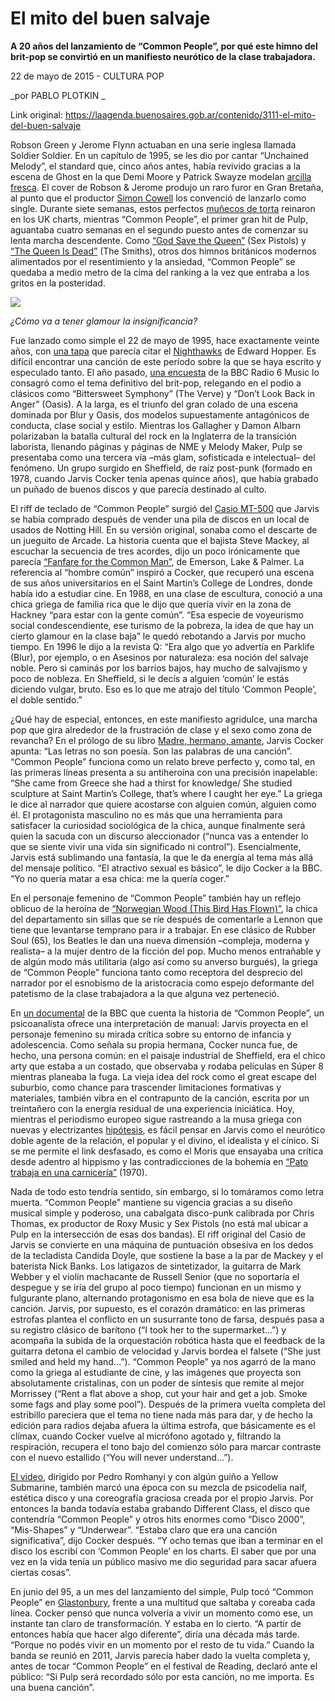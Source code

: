 # El mito del buen salvaje

**A 20 años del lanzamiento de “Common People”, por qué este himno del brit-pop se convirtió en un manifiesto neurótico de la clase trabajadora.**

22 de mayo de 2015 - CULTURA POP

_por PABLO PLOTKIN _

Link original: https://laagenda.buenosaires.gob.ar/contenido/3111-el-mito-del-buen-salvaje



Robson Green y Jerome Flynn actuaban en una serie inglesa llamada Soldier Soldier. En un capítulo de 1995, se les dio por cantar “Unchained Melody”, el standard que, cinco años antes, había revivido gracias a la escena de Ghost en la que Demi Moore y Patrick Swayze modelan [arcilla fresca](https://href.li/?https://www.youtube.com/watch?v=uATxWBgLweU). El cover de Robson & Jerome produjo un raro furor en Gran Bretaña, al punto que el productor [Simon Cowell](https://href.li/?http://es.wikipedia.org/wiki/Simon_Cowell) los convenció de lanzarlo como single. Durante siete semanas, estos perfectos [muñecos de torta](https://href.li/?https://www.youtube.com/watch?v=sNcg44FW-jA) reinaron en los UK charts, mientras “Common People”, el primer gran hit de Pulp, aguantaba cuatro semanas en el segundo puesto antes de comenzar su lenta marcha descendente. Como [“God Save the Queen”](https://t.umblr.com/redirect?z=https%3A%2F%2Fvimeo.com%2F29951314&t=ZWUyNzhhMGMzZjI1NmQzNzA4MDhlMzM0NzMxYWU2ZThhZjQ4Njg0YSxyWGRlU0c1Wg%3D%3D&b=t%3AXDz46txpppLgDp7rJlWQpw&p=https%3A%2F%2Flaagenda.buenosaires.gob.ar%2Fpost%2F119552273915%2Fcultura-pop-el-verso-del-buen-salvaje&m=1&ts=1614704514) (Sex Pistols) y [“The Queen Is Dead”](https://href.li/?https://www.youtube.com/watch?v=1tb8Xmq0k7w) (The Smiths), otros dos himnos británicos modernos alimentados por el resentimiento y la ansiedad, “Common People” se quedaba a medio metro de la cima del ranking a la vez que entraba a los gritos en la posteridad.




![](https://cdn.flowlikemusic.com/files/images/34810/6ddc0c2d-b5ce-41ac-8a70-1278e12b791a.jpg)




*¿Cómo va a tener glamour la insignificancia?*




Fue lanzado como simple el 22 de mayo de 1995, hace exactamente veinte años, con [una tapa](https://href.li/?http://www.pulpwiki.net/Pulp/CommonPeopleSingleArtwork) que parecía citar el [Nighthawks](https://href.li/?http://www.artic.edu/aic/collections/artwork/111628) de Edward Hopper. Es difícil encontrar una canción de este período sobre la que se haya escrito y especulado tanto. El año pasado, [una encuesta](https://href.li/?http://www.theguardian.com/music/2014/apr/14/pulp-common-people-top-britpop-anthem-bbc-6-music-poll) de la BBC Radio 6 Music lo consagró como el tema definitivo del brit-pop, relegando en el podio a clásicos como “Bittersweet Symphony” (The Verve) y “Don’t Look Back in Anger” (Oasis). A la larga, es el triunfo del gran colado de una escena dominada por Blur y Oasis, dos modelos supuestamente antagónicos de conducta, clase social y estilo. Mientras los Gallagher y Damon Albarn polarizaban la batalla cultural del rock en la Inglaterra de la transición laborista, llenando páginas y páginas de NME y Melody Maker, Pulp se presentaba como una tercera vía –más glam, sofisticada e intelectual– del fenómeno. Un grupo surgido en Sheffield, de raíz post-punk (formado en 1978, cuando Jarvis Cocker tenía apenas quince años), que había grabado un puñado de buenos discos y que parecía destinado al culto.




El riff de teclado de “Common People” surgió del [Casio MT-500](https://href.li/?https://www.youtube.com/watch?v=UutNZ9maNAk) que Jarvis se había comprado después de vender una pila de discos en un local de usados de Notting Hill. En su versión original, sonaba como el descarte de un jueguito de Arcade. La historia cuenta que el bajista Steve Mackey, al escuchar la secuencia de tres acordes, dijo un poco irónicamente que parecía [“Fanfare for the Common Man”](https://href.li/?https://www.youtube.com/watch?v=fK92hdp6u18), de Emerson, Lake & Palmer. La referencia al “hombre común” inspiró a Cocker, que recuperó una escena de sus años universitarios en el Saint Martin’s College de Londres, donde había ido a estudiar cine. En 1988, en una clase de escultura, conoció a una chica griega de familia rica que le dijo que quería vivir en la zona de Hackney “para estar con la gente común”. “Esa especie de voyeurismo social condescendiente, ese turismo de la pobreza, la idea de que hay un cierto glamour en la clase baja” le quedó rebotando a Jarvis por mucho tiempo. En 1996 le dijo a la revista Q: “Era algo que yo advertía en Parklife (Blur), por ejemplo, o en Asesinos por naturaleza: esa noción del salvaje noble. Pero si caminás por los barrios bajos, hay mucho de salvajismo y poco de nobleza. En Sheffield, si le decís a alguien ‘común’ le estás diciendo vulgar, bruto. Eso es lo que me atrajo del título ‘Common People’, el doble sentido.”




¿Qué hay de especial, entonces, en este manifiesto agridulce, una marcha pop que gira alrededor de la frustración de clase y el sexo como zona de revancha? En el prólogo de su libro [Madre, hermano, amante](https://href.li/?http://www.boutiquedellibro.com.ar/9789876581639/MADRE,+HERMANO,+AMANTE/), Jarvis Cocker apunta: “Las letras no son poesía. Son las palabras de una canción”. “Common People” funciona como un relato breve perfecto y, como tal, en las primeras líneas presenta a su antiheroína con una precisión inapelable: “She came from Greece she had a thirst for knowledge/ She studied sculpture at Saint Martin’s College, that’s where I caught her eye.” La griega le dice al narrador que quiere acostarse con alguien común, alguien como él. El protagonista masculino no es más que una herramienta para satisfacer la curiosidad sociológica de la chica, aunque finalmente será quien la sacuda con un discurso aleccionador (“nunca vas a entender lo que se siente vivir una vida sin significado ni control”). Esencialmente, Jarvis está sublimando una fantasía, la que le da energía al tema más allá del mensaje político. “El atractivo sexual es básico”, le dijo Cocker a la BBC. “Yo no quería matar a esa chica: me la quería coger.”




En el personaje femenino de “Common People” también hay un reflejo oblicuo de la heroína de [“Norwegian Wood (This Bird Has Flown)”](https://href.li/?https://www.youtube.com/watch?v=GGufQk9QOdM), la chica del departamento sin sillas que se ríe después de comentarle a Lennon que tiene que levantarse temprano para ir a trabajar. En ese clásico de Rubber Soul (65), los Beatles le dan una nueva dimensión –compleja, moderna y realista– a la mujer dentro de la ficción del pop. Mucho menos entrañable y de algún modo más utilitaria (algo así como su anverso burgués), la griega de “Common People” funciona tanto como receptora del desprecio del narrador por el esnobismo de la aristocracia como espejo deformante del patetismo de la clase trabajadora a la que alguna vez perteneció.




En [un documental](https://href.li/?https://www.youtube.com/watch?v=h3wUANrCwmU) de la BBC que cuenta la historia de “Common People”, un psicoanalista ofrece una interpretación de manual: Jarvis proyecta en el personaje femenino su mirada crítica sobre su entorno de infancia y adolescencia. Como señala su propia hermana, Cocker nunca fue, de hecho, una persona común: en el paisaje industrial de Sheffield, era el chico arty que estaba a un costado, que observaba y rodaba películas en Súper 8 mientras planeaba la fuga. La vieja idea del rock como el great escape del suburbio, como chance para trascender limitaciones formativas y materiales, también vibra en el contrapunto de la canción, escrita por un treintañero con la energía residual de una experiencia iniciática. Hoy, mientras el periodismo europeo sigue rastreando a la musa griega con nuevas y electrizantes [hipótesis](https://href.li/?http://www.google.com/url?q=http%3A%2F%2Fwww.telegraph.co.uk%2Fnews%2Fcelebritynews%2F11590124%2FPulps-Common-People-is-it-about-the-Greek-finance-ministers-wife.html&sa=D&sntz=1&usg=AFQjCNEW5F8JVlnHf_Gy0aGm84VBZoJroA), es fácil pensar en Jarvis como el neurótico doble agente de la relación, el popular y el divino, el idealista y el cínico. Si se me permite el link desfasado, es como el Moris que ensayaba una crítica desde adentro al hippismo y las contradicciones de la bohemia en [“Pato trabaja en una carnicería”](https://href.li/?https://www.youtube.com/watch?v=h-oWbkojXnU) (1970).




Nada de todo esto tendría sentido, sin embargo, si lo tomáramos como letra muerta. “Common People” mantiene su vigencia gracias a su diseño musical simple y poderoso, una cabalgata disco-punk calibrada por Chris Thomas, ex productor de Roxy Music y Sex Pistols (no está mal ubicar a Pulp en la intersección de esas dos bandas). El riff original del Casio de Jarvis se convierte en una máquina de puntuación obsesiva en los dedos de la tecladista Candida Doyle, que sostiene la base a la par de Mackey y el baterista Nick Banks. Los latigazos de sintetizador, la guitarra de Mark Webber y el violín machacante de Russell Senior (que no soportaría el despegue y se iría del grupo al poco tiempo) funcionan en un mismo y fulgurante plano, alternando protagonismo en esa bola de nieve que es la canción. Jarvis, por supuesto, es el corazón dramático: en las primeras estrofas plantea el conflicto en un susurrante tono de farsa, después pasa a su registro clásico de barítono (“I took her to the supermarket…”) y acompaña la subida de la orquestación robótica hasta que el feedback de la guitarra detona el cambio de velocidad y Jarvis bordea el falsete (“She just smiled and held my hand…”). “Common People” ya nos agarró de la mano como la griega al estudiante de cine, y las imágenes que proyecta son absolutamente cristalinas, con un poder de síntesis que remite al mejor Morrissey (“Rent a flat above a shop, cut your hair and get a job. Smoke some fags and play some pool”). Después de la primera vuelta completa del estribillo pareciera que el tema no tiene nada más para dar, y de hecho la edición para radios dejaba afuera la última estrofa, que básicamente es el clímax, cuando Cocker vuelve al micrófono agotado y, filtrando la respiración, recupera el tono bajo del comienzo sólo para marcar contraste con el nuevo estallido (“You will never understand…”).




[El video](https://t.umblr.com/redirect?z=https%3A%2F%2Fvimeo.com%2F42925207&t=NzQwNDQ4NDU1NjhjZjg5ZTliYTQwOGE1OTY0MjllZDgwMGVkMTE2NixyWGRlU0c1Wg%3D%3D&b=t%3AXDz46txpppLgDp7rJlWQpw&p=https%3A%2F%2Flaagenda.buenosaires.gob.ar%2Fpost%2F119552273915%2Fcultura-pop-el-verso-del-buen-salvaje&m=1&ts=1614704514), dirigido por Pedro Romhanyi y con algún guiño a Yellow Submarine, también marcó una época con su mezcla de psicodelia naif, estética disco y una coreografía graciosa creada por el propio Jarvis. Por entonces la banda todavía estaba grabando Different Class, el disco que contendría “Common People” y otros hits enormes como “Disco 2000”, “Mis-Shapes” y “Underwear”. “Estaba claro que era una canción significativa”, dijo Cocker después. “Y ocho temas que iban a terminar en el disco los escribí con ‘Common People’ en los charts. El saber que por una vez en la vida tenía un público masivo me dio seguridad para sacar afuera ciertas cosas”.




En junio del 95, a un mes del lanzamiento del simple, Pulp tocó “Common People” en [Glastonbury](https://href.li/?https://www.youtube.com/watch?v=ftEyTRNTKN0), frente a una multitud que saltaba y coreaba cada línea. Cocker pensó que nunca volvería a vivir un momento como ese, un instante tan claro de transformación. Y estaba en lo cierto. “A partir de entonces había que hacer algo diferente”, diría una década más tarde. “Porque no podés vivir en un momento por el resto de tu vida.” Cuando la banda se reunió en 2011, Jarvis parecía haber dado la vuelta completa y, antes de tocar “Common People” en el festival de Reading, declaró ante el público: “Si Pulp será recordado sólo por esta canción, no me importa. Es una buena canción”.



